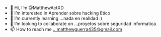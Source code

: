 - 👋 Hi, I’m @MatthewActXD
- 👀 I’m interested in  Aprender sobre hacking Etico
- 🌱 I’m currently learning ...nada en realidad :)
- 💞️ I’m looking to collaborate on ...proyetos sobre seguridad informatica
- 📫 How to reach me ...matthewguerra435@gmail.com

<!---
MatthewActXD/MatthewActXD is a ✨ special ✨ repository because its `README.md` (this file) appears on your GitHub profile.
You can click the Preview link to take a look at your changes.
--->
